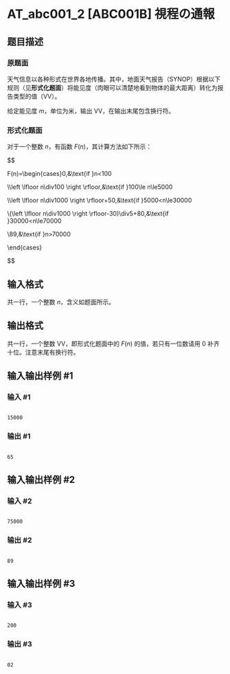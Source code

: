 # AT_abc001_2 [ABC001B] 視程の通報

## 题目描述

### 原题面
天气信息以各种形式在世界各地传播。其中，地面天气报告（SYNOP）根据以下规则（见**形式化题面**）将能见度（肉眼可以清楚地看到物体的最大距离）转化为报告类型的值（VV）。  
给定能见度 $m$，单位为米，输出 VV，在输出末尾包含换行符。
### 形式化题面
对于一个整数 $n$，有函数 $F(n)$，其计算方法如下所示：  
$$
F(n)=\begin{cases}0,&\text{if }n<100
 \\\left \lfloor n\div100 \right \rfloor,&\text{if }100\le n\le5000
 \\\left \lfloor n\div1000 \right \rfloor+50,&\text{if }5000<n\le30000
 \\(\left \lfloor n\div1000 \right \rfloor-30)\div5+80,&\text{if }30000<n\le70000
 \\89,&\text{if }n>70000
\end{cases}
$$

## 输入格式

共一行，一个整数 $n$，含义如题面所示。

## 输出格式

共一行，一个整数 VV，即形式化题面中的 $F(n)$ 的值，若只有一位数请用 $0$ 补齐十位。注意末尾有换行符。

## 输入输出样例 #1

### 输入 #1

```
15000
```

### 输出 #1

```
65
```

## 输入输出样例 #2

### 输入 #2

```
75000
```

### 输出 #2

```
89
```

## 输入输出样例 #3

### 输入 #3

```
200
```

### 输出 #3

```
02
```